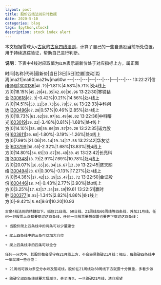 ```yaml
---
layout: post
title: 股价四线法则实时数据
date: 2020-5-10
categories: blog
tags: [python,stock]
description: stock index alert
---
```



本文根据雪球大v[古泉](https://xueqiu.com/u/7148646888)的[古泉四线法则](https://xueqiu.com/7148646888/130498192)，计算了自己的一些自选股当前所处位置，用于持续追踪验证，帮助自己进行判断。

**说明**：下表中4线对应取值为`红色`表示最新价处于对应指标上方，属正面

时间|名称|代码|最新价|当日|3日|5日|位置|变动|距离|ma21|ma60|ma21w|ma60w
---|---|---|---|---|---|---|---|---
13:22:27|信维通信|[300136](https://xueqiu.com/S/SZ300136)|`48.79`|-1.81%|4.58%|5.71%|处`4`线上方|0|18.15%|`45.20`|`41.35`|`42.60`|`36.96`
13:22:30|寒锐钴业|[300618](https://xueqiu.com/S/SZ300618)|`62.3`|-0.42%|0.21%|14.56%|处`4`线上方|0|14.51%|`53.11`|`50.73`|`56.70`|`57.66`
13:22:33|中科创达|[300496](https://xueqiu.com/S/SZ300496)|`67.28`|0.57%|0.46%|2.85%|处`4`线上方|0|19.73%|`61.62`|`58.97`|`61.49`|`46.02`
13:22:36|中科曙光|[603019](https://xueqiu.com/S/SH603019)|`39.33`|-3.48%|0.81%|-1.68%|处`4`线上方|0|14.10%|`38.48`|`36.06`|`35.57`|`29.20`
13:22:35|诺力股份|[603611](https://xueqiu.com/S/SH603611)|`20.68`|-1.80%|-3.19%|-1.26%|处`3`线上方|0|7.99%|21.06|`19.14`|`19.14`|`17.58`
13:22:42|华友钴业|[603799](https://xueqiu.com/S/SH603799)|`38.68`|-2.32%|1.68%|13.83%|处`4`线上方|0|14.80%|`34.65`|`33.87`|`36.40`|`30.45`
13:22:42|长亮科技|[300348](https://xueqiu.com/S/SZ300348)|`18.73`|2.91%|7.69%|10.78%|处`4`线上方|0|20.07%|`16.65`|`16.34`|`16.67`|`13.30`
13:22:45|盛天网络|[300494](https://xueqiu.com/S/SZ300494)|`23.67`|0.30%|-0.13%|17.27%|处`4`线上方|0|54.36%|`17.42`|`15.19`|`15.47`|`13.72`
13:22:50|金证股份|[600446](https://xueqiu.com/S/SH600446)|`18.74`|-0.43%|2.77%|3.90%|处`3`线上方|0|3.25%|`17.62`|`17.34`|`18.19`|19.61
13:22:51|赢时胜|[300377](https://xueqiu.com/S/SZ300377)|`8.85`|-1.34%|2.82%|4.86%|处`1`线上方|0|-9.42%|`8.64`|9.61|10.20|10.93

```
古泉4线法则的精髓如下。抓住21日线、60日线、21周线及60周线等四条线，外加21月线，任何一只股票上涨都要穿过这四条线，任何一只股票要想爆雷也要先下穿过这四条线：

+ 当股价爬上四条线中的两条可以少量建仓

+ 爬上四条线中的三条可以加大仓位

+ 爬上四条线中的四条可以全仓

任何一只大牛，其股价都会坚守在21月线上方，不会轻易跌破21月线；相反，每跌破四条线中一条就减一些仓位：

+ 21周线可做为多空分水岭及警戒线，股价在21周线及60周线下方就要十分慎重，多看少做

+ 跌破全部四条线就要大幅减仓，甚至清仓，一旦跌破21月线，清仓观望
```